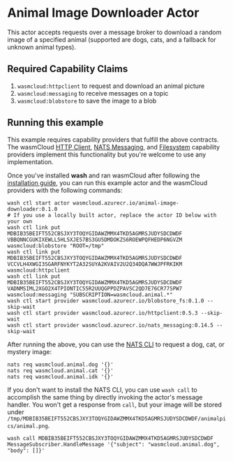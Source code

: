 # Animal Image Downloader Actor

This actor accepts requests over a message broker to download a random image of a specified animal (supported are dogs, cats, and a fallback for unknown animal types).

## Required Capability Claims
1. `wasmcloud:httpclient` to request and download an animal picture
1. `wasmcloud:messaging` to receive messages on a topic
1. `wasmcloud:blobstore` to save the image to a blob

## Running this example
This example requires capability providers that fulfill the above contracts. The wasmCloud [HTTP Client](https://github.com/wasmCloud/capability-providers/tree/main/httpclient), [NATS Messaging](https://github.com/wasmCloud/capability-providers/tree/main/nats), and [Filesystem](https://github.com/wasmCloud/capability-providers/tree/main/blobstore-fs) capability providers implement this functionality but you're welcome to use any implementation.

Once you've installed **wash** and ran wasmCloud after following the [installation guide](https://wasmcloud.dev/overview/installation/), you can run this example actor and the wasmCloud providers with the following commands:
```
wash ctl start actor wasmcloud.azurecr.io/animal-image-downloader:0.1.0
# If you use a locally built actor, replace the actor ID below with your own
wash ctl link put MDBIB35BEIFT552CBSJXY3TOQYGIDAWZMMX4TKD5AGMRSJUDYSDCDWDF VBBQNNCGUKIXEWLL5HL5XJE57BS3GU5DMDOKZS6ROEWPQFHEDP6NGVZM wasmcloud:blobstore "ROOT=/tmp"
wash ctl link put MDBIB35BEIFT552CBSJXY3TOQYGIDAWZMMX4TKD5AGMRSJUDYSDCDWDF VCCVLH4XWGI3SGARFNYKYT2A32SUYA2KVAIV2U2Q34DQA7WWJPFRKIKM wasmcloud:httpclient
wash ctl link put MDBIB35BEIFT552CBSJXY3TOQYGIDAWZMMX4TKD5AGMRSJUDYSDCDWDF VADNMSIML2XGO2X4TPIONTIC55R2UUQGPPDZPAVSC2QD7E76CR77SPW7 wasmcloud:messaging "SUBSCRIPTION=wasmcloud.animal.*"
wash ctl start provider wasmcloud.azurecr.io/blobstore_fs:0.1.0 --skip-wait
wash ctl start provider wasmcloud.azurecr.io/httpclient:0.5.3 --skip-wait
wash ctl start provider wasmcloud.azurecr.io/nats_messaging:0.14.5 --skip-wait
```

After running the above, you can use the [NATS CLI](https://github.com/nats-io/natscli) to request a dog, cat, or mystery image:
```
nats req wasmcloud.animal.dog '{}'
nats req wasmcloud.animal.cat '{}'
nats req wasmcloud.animal.idk '{}'
```

If you don't want to install the NATS CLI, you can use `wash call` to accomplish the same thing by directly invoking the actor's message handler. You won't get a response from `call`, but your image will be stored under `/tmp/MDBIB35BEIFT552CBSJXY3TOQYGIDAWZMMX4TKD5AGMRSJUDYSDCDWDF/animalpics/animal.png`.
```
wash call MDBIB35BEIFT552CBSJXY3TOQYGIDAWZMMX4TKD5AGMRSJUDYSDCDWDF MessageSubscriber.HandleMessage '{"subject": "wasmcloud.animal.dog", "body": []}'
```